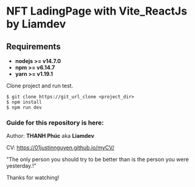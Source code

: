 # NFT LadingPage with Vite_ReactJs by Liamdev

## Requirements

- **nodejs >= v14.7.0**
- **npm >= v6.14.7**
- **yarn >= v1.19.1**

Clone project and run test.

```
$ git clone https://git_url_clone <project_dir>
$ npm install
$ npm run dev
```

### Guide for this repository is here:

Author: **THANH Phúc** aka **Liamdev**

CV: https://01justinnguyen.github.io/myCV/

"The only person you should try to be better than is the person you were yesterday.!"

Thanks for watching!
